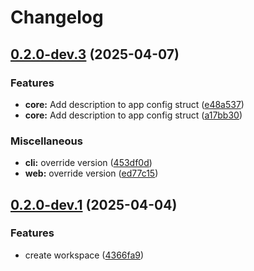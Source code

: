 # Changelog

## [0.2.0-dev.3](https://github.com/holochain/test-release-automation/compare/my-core-v0.2.0-dev.1...my-core-v0.2.0-dev.3) (2025-04-07)


### Features

* **core:** Add description to app config struct ([e48a537](https://github.com/holochain/test-release-automation/commit/e48a537cacff3730aa9b45fc6d2d40c41df4b46b))
* **core:** Add description to app config struct ([a17bb30](https://github.com/holochain/test-release-automation/commit/a17bb303eeb62c9424e464660858cc55923a6a1c))


### Miscellaneous

* **cli:** override version ([453df0d](https://github.com/holochain/test-release-automation/commit/453df0db74047dad701a2f76011c190a637d3bb7))
* **web:** override version ([ed77c15](https://github.com/holochain/test-release-automation/commit/ed77c154d40cbb2b693ab399b1f997a1dbc53233))

## [0.2.0-dev.1](https://github.com/holochain/test-release-automation/compare/my-core-v0.2.0-dev.0...my-core-v0.2.0-dev.1) (2025-04-04)


### Features

* create workspace ([4366fa9](https://github.com/holochain/test-release-automation/commit/4366fa9bce75da0ba42d765030075b8153f609c7))
